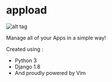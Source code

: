 # appload
![alt tag](https://travis-ci.org/AmrFaissal/appload.svg?branch=master)

Manage all of your Apps in a simple way!

Created using :
* Python 3
* Django 1.8
* And proudly powered by Vim

